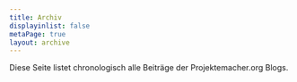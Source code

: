 ```yaml
---
title: Archiv
displayinlist: false
metaPage: true
layout: archive
---
```

Diese Seite listet chronologisch alle Beiträge der Projektemacher.org Blogs.

